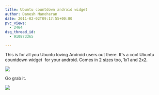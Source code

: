 ```yaml
---
title: Ubuntu countdown android widget
author: Danesh Manoharan
date: 2011-02-02T09:17:55+00:00
pvc_views:
  - 2464
dsq_thread_id:
  - 910873365

---
```

This is for all you Ubuntu loving Android users out there. It's a cool Ubuntu countdown widget  for your android. Comes in 2 sizes too, 1x1 and 2x2.

![](/wp-content/uploads/2011/02/snap20110202_164843-450x750.png)

<!--more-->Go grab it.

![](/wp-content/uploads/2011/02/ubuntu-countdown-qr.png)
